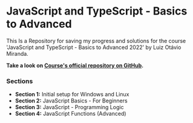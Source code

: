 # JavaScript and TypeScript - Basics to Advanced

This Is a Repository for saving my progress and solutions for the course 'JavaScript and TypeScript - Basics to Advanced 2022' by Luiz Otávio Miranda.

**Take a look on [Course's official repository on GitHub](https://github.com/luizomf/curso-js).**

### Sections

* **Section 1:** Initial setup for Windows and Linux
* **Section 2:** JavaScript Basics - For Beginners
* **Section 3:** JavaScript - Programming Logic
* **Section 4:** JavaScript Functions (Advanced)